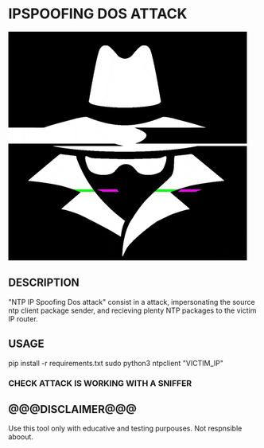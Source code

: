 # IPSPOOFING DOS ATTACK #

![image](https://github.com/marc459/IpSpoofingDos/blob/master/src/blackhat.gif)

## DESCRIPTION
"NTP IP Spoofing Dos attack" consist in a attack, impersonating the source ntp client package sender,
and recieving plenty NTP packages to the victim IP router.

## USAGE
pip install -r requirements.txt
sudo python3 ntpclient "VICTIM_IP"

### CHECK ATTACK IS WORKING WITH A SNIFFER


## @@@DISCLAIMER@@@
Use this tool only with educative and testing purpouses.
Not respnsible aboout.
